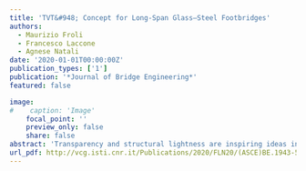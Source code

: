 ```yaml
---
title: 'TVT&#948; Concept for Long-Span Glass–Steel Footbridges'
authors:
  - Maurizio Froli
  - Francesco Laccone
  - Agnese Natali
date: '2020-01-01T00:00:00Z'
publication_types: ['1']
publication: '*Journal of Bridge Engineering*'
featured: false

image:
#    caption: 'Image'
    focal_point: ''
    preview_only: false
    share: false
abstract: 'Transparency and structural lightness are inspiring ideas in the design of footbridges. Glass is the most performing transparent material to be used for structural purposes because of its high compressive strength, chemical stability, and absence of fatigue and viscosity phenomena at room temperature. However, its fragility constitutes a challenging limit in structural applications. This research provides and discusses a specific concept named TVT´ (Travi Vitree Tensegrity) for lightweight long-span beam-like footbridges made of structural glass. Hence, two design approaches of fail-safe design (FSD) and damage avoidance design (DAD) are applied to guarantee adequate safety levels and postcracking serviceability, respectively, with low damages on the main components. FSD provides the adoption of structural collaboration between glass and steel. Following DAD, glass is segmented into triangular panels, and reciprocal diffuse prestress is performed by steel tendons. This strategy assures low rehabilitation costs because only collapsed elements should be replaced once failed. At ultimate limit state (ULS), the TVTÎ´ footbridge attains a global ductile behavior in which the yielding of steel tendons occurs before any fragile failure. Such result is achieved through a hierarchic calibration of the chain of failures. In glass panels, which are mostly precompressed, the buckling failure, representing the main risk, is delayed by the mutual stabilization of the panels'' compressed edges with steel clamping. However, because an accidental event may cause a localized or diffuse brittle failure of glass components, the system is designed to maintain a residual load bearing capacity in this scenario. At the serviceability limit state (SLS), the TVTÎ´ footbridge is highly stiffened by the presence of glass panes, partially encased in metallic frames. Crack initiation is delayed by precompression.'
url_pdf: http://vcg.isti.cnr.it/Publications/2020/FLN20/(ASCE)BE.1943-5592.0001514low.pdf
---
```

